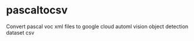 # pascaltocsv
Convert pascal voc xml files to google cloud automl vision object detection dataset csv
